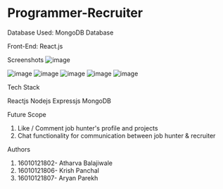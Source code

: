 # Programmer-Recruiter

Database Used: MongoDB Database

Front-End: React.js

Screenshots
![image](https://user-images.githubusercontent.com/63506149/204249823-70602bd7-372f-4789-9d30-f0567e5ea330.png)

![image](https://user-images.githubusercontent.com/63506149/204250337-8da85276-4f86-4095-a22e-0e9a85af0899.png)
![image](https://user-images.githubusercontent.com/63506149/204250558-9a964573-9fdd-431d-95f2-b25487fee73b.png)
![image](https://user-images.githubusercontent.com/63506149/204250850-29371999-1057-416e-a001-3014102883f9.png)
![image](https://user-images.githubusercontent.com/63506149/204251048-12195c6b-c28d-47d1-ad07-f06b14ff7d5a.png)
![image](https://user-images.githubusercontent.com/63506149/204251237-593da3c8-f6f5-445c-aaf7-53ee2efa0ada.png)

Tech Stack 
  
  Reactjs
  Nodejs
  Expressjs
  MongoDB
  
Future Scope 

  1) Like / Comment job hunter's profile and projects
  2) Chat functionality for communication between job hunter & recruiter
  
Authors

1) 16010121802- Atharva Balajiwale
2) 16010121806- Krish Panchal
3) 16010121807- Aryan Parekh



